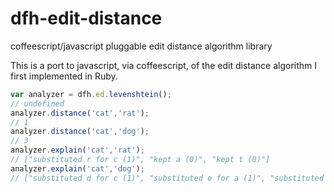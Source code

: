 # dfh-edit-distance
coffeescript/javascript pluggable edit distance algorithm library

This is a port to javascript, via coffeescript, of the edit distance algorithm
I first implemented in Ruby.

```javascript
var analyzer = dfh.ed.levenshtein();
// undefined
analyzer.distance('cat','rat');
// 1
analyzer.distance('cat','dog');
// 3
analyzer.explain('cat','rat');
// ["substituted r for c (1)", "kept a (0)", "kept t (0)"]
analyzer.explain('cat','dog');
// ["substituted d for c (1)", "substituted o for a (1)", "substituted g for t (1)"]
```
